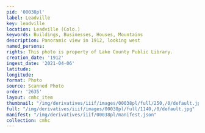 ```yaml
---
pid: '00038pl'
label: Leadville
key: leadville
location: Leadville (Colo.)
keywords: Buildings, Businesses, Houses, Mountains
description: Panoramic view in 1912, looking west
named_persons: 
rights: This photo is property of Lake County Public Library.
creation_date: '1912'
ingest_date: '2021-04-06'
latitude: 
longitude: 
format: Photo
source: Scanned Photo
order: '2635'
layout: cmhc_item
thumbnail: "/img/derivatives/iiif/images/00038pl/full/250,/0/default.jpg"
full: "/img/derivatives/iiif/images/00038pl/full/1140,/0/default.jpg"
manifest: "/img/derivatives/iiif/00038pl/manifest.json"
collection: cmhc
---
```

